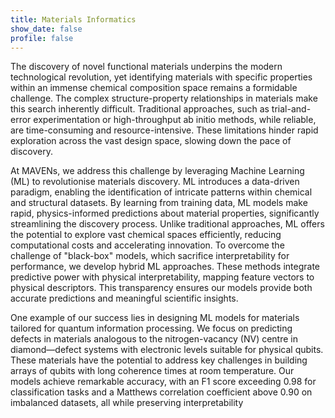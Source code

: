 ```yaml
---
title: Materials Informatics
show_date: false
profile: false
---
```

The discovery of novel functional materials underpins the modern technological revolution, yet identifying materials with specific properties within an immense chemical composition space remains a formidable challenge. The complex structure-property relationships in materials make this search inherently difficult. Traditional approaches, such as trial-and-error experimentation or high-throughput ab initio methods, while reliable, are time-consuming and resource-intensive. These limitations hinder rapid exploration across the vast design space, slowing down the pace of discovery.

At MAVENs, we address this challenge by leveraging Machine Learning (ML) to revolutionise materials discovery. ML introduces a data-driven paradigm, enabling the identification of intricate patterns within chemical and structural datasets. By learning from training data, ML models make rapid, physics-informed predictions about material properties, significantly streamlining the discovery process. Unlike traditional approaches, ML offers the potential to explore vast chemical spaces efficiently, reducing computational costs and accelerating innovation. To overcome the challenge of "black-box" models, which sacrifice interpretability for performance, we develop hybrid ML approaches. These methods integrate predictive power with physical interpretability, mapping feature vectors to physical descriptors. This transparency ensures our models provide both accurate predictions and meaningful scientific insights.

One example of our success lies in designing ML models for materials tailored for quantum information processing. We focus on predicting defects in materials analogous to the nitrogen-vacancy (NV) centre in diamond—defect systems with electronic levels suitable for physical qubits. These materials have the potential to address key challenges in building arrays of qubits with long coherence times at room temperature. Our models achieve remarkable accuracy, with an F1 score exceeding 0.98 for classification tasks and a Matthews correlation coefficient above 0.90 on imbalanced datasets, all while preserving interpretability
